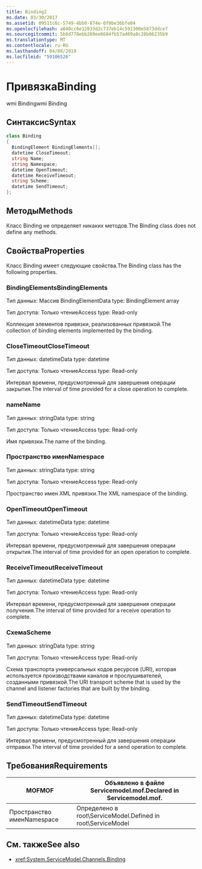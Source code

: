 ```yaml
---
title: Binding2
ms.date: 03/30/2017
ms.assetid: 09511c6c-5749-4bb0-874e-0f0be36bfe04
ms.openlocfilehash: a040cc6e12833d2c737eb14c591300e5873ddce7
ms.sourcegitcommit: 5b6d778ebb269ee6684fb57ad69a8c28b06235b9
ms.translationtype: MT
ms.contentlocale: ru-RU
ms.lasthandoff: 04/08/2019
ms.locfileid: "59106526"
---
```

# <a name="binding"></a><span data-ttu-id="de801-102">Привязка</span><span class="sxs-lookup"><span data-stu-id="de801-102">Binding</span></span>
<span data-ttu-id="de801-103">wmi Binding</span><span class="sxs-lookup"><span data-stu-id="de801-103">wmi Binding</span></span>  
  
## <a name="syntax"></a><span data-ttu-id="de801-104">Синтаксис</span><span class="sxs-lookup"><span data-stu-id="de801-104">Syntax</span></span>  
  
```csharp
class Binding  
{  
  BindingElement BindingElements[];  
  datetime CloseTimeout;  
  string Name;  
  string Namespace;  
  datetime OpenTimeout;  
  datetime ReceiveTimeout;  
  string Scheme;  
  datetime SendTimeout;  
};  
```  
  
## <a name="methods"></a><span data-ttu-id="de801-105">Методы</span><span class="sxs-lookup"><span data-stu-id="de801-105">Methods</span></span>  
 <span data-ttu-id="de801-106">Класс Binding не определяет никаких методов.</span><span class="sxs-lookup"><span data-stu-id="de801-106">The Binding class does not define any methods.</span></span>  
  
## <a name="properties"></a><span data-ttu-id="de801-107">Свойства</span><span class="sxs-lookup"><span data-stu-id="de801-107">Properties</span></span>  
 <span data-ttu-id="de801-108">Класс Binding имеет следующие свойства.</span><span class="sxs-lookup"><span data-stu-id="de801-108">The Binding class has the following properties.</span></span>  
  
### <a name="bindingelements"></a><span data-ttu-id="de801-109">BindingElements</span><span class="sxs-lookup"><span data-stu-id="de801-109">BindingElements</span></span>  
 <span data-ttu-id="de801-110">Тип данных: Массив BindingElement</span><span class="sxs-lookup"><span data-stu-id="de801-110">Data type: BindingElement array</span></span>  
  
 <span data-ttu-id="de801-111">Тип доступа: Только чтение</span><span class="sxs-lookup"><span data-stu-id="de801-111">Access type: Read-only</span></span>  
  
 <span data-ttu-id="de801-112">Коллекция элементов привязки, реализованных привязкой.</span><span class="sxs-lookup"><span data-stu-id="de801-112">The collection of binding elements implemented by the binding.</span></span>  
  
### <a name="closetimeout"></a><span data-ttu-id="de801-113">CloseTimeout</span><span class="sxs-lookup"><span data-stu-id="de801-113">CloseTimeout</span></span>  
 <span data-ttu-id="de801-114">Тип данных: datetime</span><span class="sxs-lookup"><span data-stu-id="de801-114">Data type: datetime</span></span>  
  
 <span data-ttu-id="de801-115">Тип доступа: Только чтение</span><span class="sxs-lookup"><span data-stu-id="de801-115">Access type: Read-only</span></span>  
  
 <span data-ttu-id="de801-116">Интервал времени, предусмотренный для завершения операции закрытия.</span><span class="sxs-lookup"><span data-stu-id="de801-116">The interval of time provided for a close operation to complete.</span></span>  
  
### <a name="name"></a><span data-ttu-id="de801-117">name</span><span class="sxs-lookup"><span data-stu-id="de801-117">Name</span></span>  
 <span data-ttu-id="de801-118">Тип данных: string</span><span class="sxs-lookup"><span data-stu-id="de801-118">Data type: string</span></span>  
  
 <span data-ttu-id="de801-119">Тип доступа: Только чтение</span><span class="sxs-lookup"><span data-stu-id="de801-119">Access type: Read-only</span></span>  
  
 <span data-ttu-id="de801-120">Имя привязки.</span><span class="sxs-lookup"><span data-stu-id="de801-120">The name of the binding.</span></span>  
  
### <a name="namespace"></a><span data-ttu-id="de801-121">Пространство имен</span><span class="sxs-lookup"><span data-stu-id="de801-121">Namespace</span></span>  
 <span data-ttu-id="de801-122">Тип данных: string</span><span class="sxs-lookup"><span data-stu-id="de801-122">Data type: string</span></span>  
  
 <span data-ttu-id="de801-123">Тип доступа: Только чтение</span><span class="sxs-lookup"><span data-stu-id="de801-123">Access type: Read-only</span></span>  
  
 <span data-ttu-id="de801-124">Пространство имен XML привязки.</span><span class="sxs-lookup"><span data-stu-id="de801-124">The XML namespace of the binding.</span></span>  
  
### <a name="opentimeout"></a><span data-ttu-id="de801-125">OpenTimeout</span><span class="sxs-lookup"><span data-stu-id="de801-125">OpenTimeout</span></span>  
 <span data-ttu-id="de801-126">Тип данных: datetime</span><span class="sxs-lookup"><span data-stu-id="de801-126">Data type: datetime</span></span>  
  
 <span data-ttu-id="de801-127">Тип доступа: Только чтение</span><span class="sxs-lookup"><span data-stu-id="de801-127">Access type: Read-only</span></span>  
  
 <span data-ttu-id="de801-128">Интервал времени, предусмотренный для завершения операции открытия.</span><span class="sxs-lookup"><span data-stu-id="de801-128">The interval of time provided for an open operation to complete.</span></span>  
  
### <a name="receivetimeout"></a><span data-ttu-id="de801-129">ReceiveTimeout</span><span class="sxs-lookup"><span data-stu-id="de801-129">ReceiveTimeout</span></span>  
 <span data-ttu-id="de801-130">Тип данных: datetime</span><span class="sxs-lookup"><span data-stu-id="de801-130">Data type: datetime</span></span>  
  
 <span data-ttu-id="de801-131">Тип доступа: Только чтение</span><span class="sxs-lookup"><span data-stu-id="de801-131">Access type: Read-only</span></span>  
  
 <span data-ttu-id="de801-132">Интервал времени, предусмотренный для завершения операции получения.</span><span class="sxs-lookup"><span data-stu-id="de801-132">The interval of time provided for a receive operation to complete.</span></span>  
  
### <a name="scheme"></a><span data-ttu-id="de801-133">Схема</span><span class="sxs-lookup"><span data-stu-id="de801-133">Scheme</span></span>  
 <span data-ttu-id="de801-134">Тип данных: string</span><span class="sxs-lookup"><span data-stu-id="de801-134">Data type: string</span></span>  
  
 <span data-ttu-id="de801-135">Тип доступа: Только чтение</span><span class="sxs-lookup"><span data-stu-id="de801-135">Access type: Read-only</span></span>  
  
 <span data-ttu-id="de801-136">Схема транспорта универсальных кодов ресурсов (URI), которая используется производствами каналов и прослушивателей, созданными привязкой.</span><span class="sxs-lookup"><span data-stu-id="de801-136">The URI transport scheme that is used by the channel and listener factories that are built by the binding.</span></span>  
  
### <a name="sendtimeout"></a><span data-ttu-id="de801-137">SendTimeout</span><span class="sxs-lookup"><span data-stu-id="de801-137">SendTimeout</span></span>  
 <span data-ttu-id="de801-138">Тип данных: datetime</span><span class="sxs-lookup"><span data-stu-id="de801-138">Data type: datetime</span></span>  
  
 <span data-ttu-id="de801-139">Тип доступа: Только чтение</span><span class="sxs-lookup"><span data-stu-id="de801-139">Access type: Read-only</span></span>  
  
 <span data-ttu-id="de801-140">Интервал времени, предусмотренный для завершения операции отправки.</span><span class="sxs-lookup"><span data-stu-id="de801-140">The interval of time provided for a send operation to complete.</span></span>  
  
## <a name="requirements"></a><span data-ttu-id="de801-141">Требования</span><span class="sxs-lookup"><span data-stu-id="de801-141">Requirements</span></span>  
  
|<span data-ttu-id="de801-142">MOF</span><span class="sxs-lookup"><span data-stu-id="de801-142">MOF</span></span>|<span data-ttu-id="de801-143">Объявлено в файле Servicemodel.mof.</span><span class="sxs-lookup"><span data-stu-id="de801-143">Declared in Servicemodel.mof.</span></span>|  
|---------|-----------------------------------|  
|<span data-ttu-id="de801-144">Пространство имен</span><span class="sxs-lookup"><span data-stu-id="de801-144">Namespace</span></span>|<span data-ttu-id="de801-145">Определено в root\ServiceModel.</span><span class="sxs-lookup"><span data-stu-id="de801-145">Defined in root\ServiceModel</span></span>|  
  
## <a name="see-also"></a><span data-ttu-id="de801-146">См. также</span><span class="sxs-lookup"><span data-stu-id="de801-146">See also</span></span>

- <xref:System.ServiceModel.Channels.Binding>
